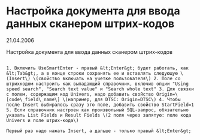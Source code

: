 # Настройка документа для ввода данных сканером штрих-кодов

21.04.2006

Настройка документа для ввода данных сканером штрих-кодов  
~~~~~~~~~~~~~~~~~~~~~~~~~~~~

1. Включить UseSmartEnter - правый &lt;Enter&gt; будет работать, как &lt;Tab&gt;, а в конце строки сохранять ее и вставлять следующую \(Insert\) \(свойство включать на учетке пользователя\) 2. Поле со штрихкодом настроить как выпадающий справочник, включив опции "Using speed search", "Search text value" и "Search whole text" 3. Для связки с полем, содержащим код Univers, надо добавить свойство Origin=\[code\_field\_name\] \(например, для DTSC: Origin=DTSC\) 4. Чтобы после Insert выбиралось сразу это поле, добавить свойство StartField=1 5. Если справочник настроен как произвольный SQL-запрос, обязательно указать List Fields и Result Fields \(2 поля через запятую: поле кода Univers и поле штрих-кода\)

Первый раз надо нажать Insert, а дальше - только правый &lt;Enter&gt;

